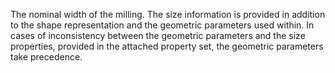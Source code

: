 The nominal width of the milling. The size information is provided in addition to the shape representation and the geometric parameters used within. In cases of inconsistency between the geometric parameters and the size properties, provided in the attached property set, the geometric parameters take precedence.
